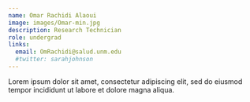 ```yaml
---
name: Omar Rachidi Alaoui
image: images/Omar-min.jpg
description: Research Technician
role: undergrad
links:
  email: OmRachidi@salud.unm.edu
  #twitter: sarahjohnson
---
```


Lorem ipsum dolor sit amet, consectetur adipiscing elit, sed do eiusmod tempor incididunt ut labore et dolore magna aliqua.
